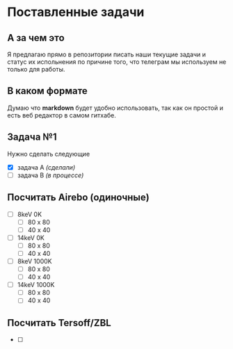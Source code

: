 # Поставленные задачи

## А за чем это

Я предлагаю прямо в репозитории писать наши текущие задачи и
статус их испольнения по причине того, что телеграм мы используем
не только для работы.

## В каком формате

Думаю что **markdown** будет удобно использовать, так как он простой
и есть веб редактор в самом гитхабе.

## Задача №1

Нужно сделать следующие 

- [x] задача А *(сделали)*
- [ ] задача B *(в процессе)*

## Посчитать Airebo (одиночные)

- [ ] 8keV 0K
  - [ ] 80 x 80
  - [ ] 40 x 40
- [ ] 14keV 0K
  - [ ] 80 x 80
  - [ ] 40 x 40
- [ ] 8keV 1000K
  - [ ] 80 x 80
  - [ ] 40 x 40
- [ ] 14keV 1000K
  - [ ] 80 x 80
  - [ ] 40 x 40
     
## Посчитать Tersoff/ZBL

- [ ] 
